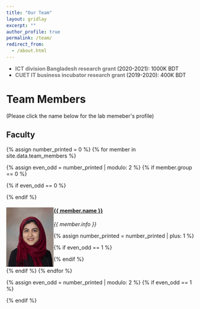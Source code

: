 ```yaml
---
title: "Our Team"
layout: gridlay
excerpt: ""
author_profile: true
permalink: /team/
redirect_from: 
  - /about.html
---
```


 * <b><font color= "#737373" >ICT division Bangladesh research grant </font></b>(2020-2021): 1000K BDT
 * <b><font color= "#737373" >CUET IT business incubator research grant </font></b>(2019-2020): 400K BDT
 
# Team Members
(Please click the name below for the lab memeber's profile)

## Faculty
{% assign number_printed = 0 %}
{% for member in site.data.team_members %}

{% assign even_odd = number_printed | modulo: 2 %}
{% if member.group == 0 %}

{% if even_odd == 0 %}
<div class="row">
{% endif %}

<div class="col-sm-6 clearfix">
  <img src="/images/labs/sarahpreum.jpg" class="img-responsive" width="25%" style="float: left" />
  <h4><a href="{{ member.url }}" class="off">{{ member.name }}</a></h4>
  <i>{{ member.info }}</i>
</div>

{% assign number_printed = number_printed | plus: 1 %}

{% if even_odd == 1 %}
</div>
{% endif %}

{% endif %}
{% endfor %}

{% assign even_odd = number_printed | modulo: 2 %}
{% if even_odd == 1 %}
</div>
{% endif %}
